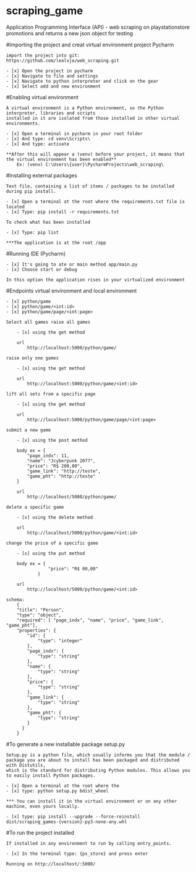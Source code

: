 # scraping_game
Application Programming Interface (API) - web scraping on playstationstore promotions and returns a new json object for testing

#Importing the project and creat virtual environment project Pycharm

    import the project into git: https://github.com/lealvjo/web_scraping.git
    
    - [x] Open the project in pycharm
    - [x] Navigate to file and settings
    - [x] Navigate to python interpreter and click on the gear
    - [x] Select add and new environment
    
#Enabling virtual environment
    
    A virtual environment is a Python environment, so the Python interpreter, libraries and scripts 
    installed in it are isolated from those installed in other virtual environments.
     
    - [x] Open a terminal in pycharm in your root folder
    - [x] And type: cd venv\Scripts\
    - [x] And type: activate
    
    **After this will appear a (venv) before your project, it means that the virtual environment has been enabled**
        Ex: (venv) C:\Users\{user}\PycharmProjects\web_scraping\

#Installing external packages

    Text file, containing a list of items / packages to be installed during pip install.

    - [x] Open a terminal at the root where the requirements.txt file is located
    - [x] Type: pip install -r requirements.txt
    
    To check what has been installed
    
    - [x] Type: pip list
    
    ***The application is at the root /app

#Running IDE (Pycharm)

    - [x] It's going to ate or main method app/main.py
    - [x] Choose start or debug

    In this option the application rises in your virtualized environment

#Endpoints virtual environment and local environment

    - [x] python/game
    - [x] python/game/<int:id>
    - [x] python/game/page/<int:page>

    Select all games raise all games

        - [x] using the get method
        
        url
            http://localhost:5000/python/game/

    raise only one games

        - [x] using the get method
        
        url
            http://localhost:5000/python/game/<int:id>

    lift all sets from a specific page

        - [x] using the get method
        
        url
            http://localhost:5000/python/game/page/<int:page>

    submit a new game

        - [x] using the post method

        body ex = {
            "page_indx": 11,
            "name": "Jcyberpunk 2077",
            "price": "R$ 200,00",
            "game_link": "http://teste",
            "game_pht": "http://teste"
        }

        url
            http://localhost/5000/python/game/

    delete a specific game

        - [x] using the delete method

        url
            http://localhost/5000/python/game/<int:id>

    change the price of a specific game
        
        - [x] using the put method

        body ex = {
                    "price": "R$ 00,00"
                }

        url
            http://localhost/5000/python/game/<int:id>

    schema:
        {
        "title": "Person",
        "type": "object",
        "required": [ "page_indx", "name", "price", "game_link", "game_pht"],
        "properties": {
            "id": {
                "type": "integer"
            },
            "page_indx": {
                "type": "string"
            },
            "name": {
                "type": "string"
            },
            "price": {
                "type": "string"
            },
            "game_link": {
                "type": "string"
            },
            "game_pht": {
                "type": "string"
            }
          }
        }
        

#To generate a new installable package setup.py

    Setup.py is a python file, which usually informs you that the module / package you are about to install has been packaged and distributed with Distutils, 
    which is the standard for distributing Python modules. This allows you to easily install Python packages.
    
    - [x] Open a terminal at the root where the
    - [x] type: python setup.py bdist_wheel
    
    *** You can install it in the virtual environment or on any other machine, even yours locally.
    
    - [x] type: pip install --upgrade --force-reinstall dist/scraping_games-{version}-py3-none-any.whl
    

#To run the project installed

    If installed in any environment to run by calling entry_points.
    
    - [x] In the terminal type: {ps_store} and press enter
    
    Running on http://localhost/:5000/
    

